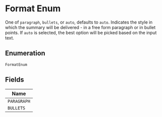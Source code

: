 
# Format Enum

One of `paragraph`, `bullets`, or `auto`, defaults to `auto`. Indicates the style in which the summary will be delivered - in a free form paragraph or in bullet points. If `auto` is selected, the best option will be picked based on the input text.

## Enumeration

`FormatEnum`

## Fields

| Name |
|  --- |
| `PARAGRAPH` |
| `BULLETS` |

